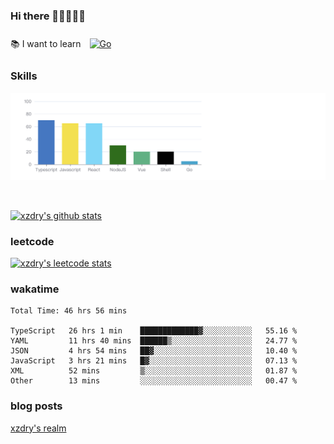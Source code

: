### Hi there 👋👋👋👋👋

 :books: I want to learn <a href="https://go.dev/" target="_blank"><img style="margin: 10px" src="https://profilinator.rishav.dev/skills-assets/go-original.svg" alt="Go" height="50" /></a>  

### Skills
![](img/2022-09-05-22-04-20.png)

<br />

[![xzdry's github stats](https://github-readme-stats.vercel.app/api?username=xzdry&count_private=true&show_icons=true&theme=vue)](https://github.com/xzdry)

### leetcode
[![xzdry's leetcode stats](https://leetcard.jacoblin.cool/xzdry-2?theme=light&font=Anek%20Kannada&site=cn)](https://leetcode.cn/u/xzdry-2/)

### wakatime
<!--START_SECTION:waka-->

```text
Total Time: 46 hrs 56 mins

TypeScript   26 hrs 1 min    █████████████▓░░░░░░░░░░░   55.16 %
YAML         11 hrs 40 mins  ██████▒░░░░░░░░░░░░░░░░░░   24.77 %
JSON         4 hrs 54 mins   ██▓░░░░░░░░░░░░░░░░░░░░░░   10.40 %
JavaScript   3 hrs 21 mins   █▓░░░░░░░░░░░░░░░░░░░░░░░   07.13 %
XML          52 mins         ▒░░░░░░░░░░░░░░░░░░░░░░░░   01.87 %
Other        13 mins         ░░░░░░░░░░░░░░░░░░░░░░░░░   00.47 %
```

<!--END_SECTION:waka-->

### blog posts
[xzdry's realm](https://www.justdry.net/)
